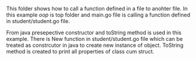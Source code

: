 This folder shows how to call a function defined in a file to anohter file. 
In this example *oop* is top folder and main.go file is calling a function defined in student/student.go file.

From java presepective constructor and toString method is used in this example. There is New function in student/student.go file which can be treated as constrcutor in java to create new instance of object.
ToString method is created to print all properties of class cum struct.

